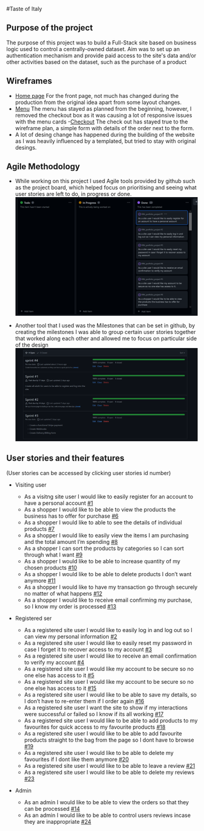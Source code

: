 #Taste of Italy

## Purpose of the project

The purpose of this project was to build a Full-Stack site based on business logic used to control a centrally-owned dataset. Aim was to set up an authentication mechanism and provide paid access to the site's data and/or other activities based on the dataset, such as the purchase of a product

## Wireframes
- [Home page](readme_media/wireframe1.PNG) For the front page, not much has changed during the production from the original idea apart from some layout changes.
- [Menu](readme_media/wireframe2.PNG) The menu has stayed as planned from the beginning, however, I removed the checkout box as it was causing a lot of responsive issues with the menu cards
-[Checkout](readme_media/wireframe3.PNG) The check out has stayed true to the wireframe plan, a simple form with details of the order next to the form.
- A lot of desing change has happened during the building of the website as I was heavily influenced by a templated, but tried to stay with original desings.

## Agile Methodology
- While working on this project I used Agile tools provided by github such as the project board, which helped focus on prioritising and seeing what user stories are left to do, in progress or done.
![Project board](readme_media/projectboard.PNG)

- Another tool that I used was the Milestones that can be set in github, by creating the milestones I was able to group certain user stories together that worked along each other and allowed me to focus on particular side of the design 
![Milestones](readme_media/sprints.PNG)

## User stories and their features
(User stories can be accessed by clicking user stories id number)

- Visiting user
    - As a visitng site user I would like to easily register for an account to have a personal account [#1](https://github.com/kcichy37/fifth_portfolio_project/issues/1)
    - As a shopper I would like to be able to view the products the business has to offer for purchase [#6](https://github.com/kcichy37/fifth_portfolio_project/issues/6)
    - As a shopper I would like to able to see the details of individual products [#7](https://github.com/kcichy37/fifth_portfolio_project/issues/7)
    - As a shopper I would like to easily view the items I am purchasing and the total amount I’m spending [#8](https://github.com/kcichy37/fifth_portfolio_project/issues/8)
    - As a shopper I can sort the products by categories so I can sort through what I want [#9](https://github.com/kcichy37/fifth_portfolio_project/issues/9)
    - As a shopper I would like to be able to increase quantity of my chosen products [#10](https://github.com/kcichy37/fifth_portfolio_project/issues/10)
    - As a shopper I would like to be able to delete products I don’t want anymore [#11](https://github.com/kcichy37/fifth_portfolio_project/issues/11)
    - As a shopper I would like to have my transaction go through securely no matter of what happens [#12](https://github.com/kcichy37/fifth_portfolio_project/issues/12)
    - As a shopper I would like to receive email confirming my purchase, so I know my order is processed [#13](https://github.com/kcichy37/fifth_portfolio_project/issues/13)

- Registered ser
    - As a registered site user I would like to easily log in and log out so I can view my personal information [#2](https://github.com/kcichy37/fifth_portfolio_project/issues/2)
    - As a registered site user I would like to easily reset my password in case I forget it to recover access to my account [#3](https://github.com/kcichy37/fifth_portfolio_project/issues/3)
    - As a registered site user I would like to receive an email confirmation to verify my account [#4](https://github.com/kcichy37/fifth_portfolio_project/issues/4)
    - As a registered site user I would like my account to be secure so no one else has access to it [#5](https://github.com/kcichy37/fifth_portfolio_project/issues/5)
    - As a registered site user I would like my account to be secure so no one else has access to it [#15](https://github.com/kcichy37/fifth_portfolio_project/issues/15)
    - As a registered site user I would like to be able to save my details, so I don’t have to re-enter them if I order again [#16](https://github.com/kcichy37/fifth_portfolio_project/issues/16)
    - As a registered site user I want the site to show if my interactions were successful or failed so I know if its all working [#17](https://github.com/kcichy37/fifth_portfolio_project/issues/17)
    - As a registered site user I would like to be able to add products to my favourites for quick access to my favourite products [#18](https://github.com/kcichy37/fifth_portfolio_project/issues/18)
    - As a registered site user I would like to be able to add favourite products straight to the bag from the page so I dont have to browse [#19](https://github.com/kcichy37/fifth_portfolio_project/issues/19)
    - As a registered site user I would like to be able to delete my favourites if I dont like them anymore [#20](https://github.com/kcichy37/fifth_portfolio_project/issues/20)
    - As a registered site user I would like to be able to leave a review [#21](https://github.com/kcichy37/fifth_portfolio_project/issues/21)
    - As a registered site user I would like to be able to delete my reviews [#23](https://github.com/kcichy37/fifth_portfolio_project/issues/23)

- Admin
    - As an admin I would like to be able to view the orders so that they can be processed [#14](https://github.com/kcichy37/fifth_portfolio_project/issues/14)
    - As an admin I would like to be able to control users reviews incase they are inappropriate [#24](https://github.com/kcichy37/fifth_portfolio_project/issues/24)
